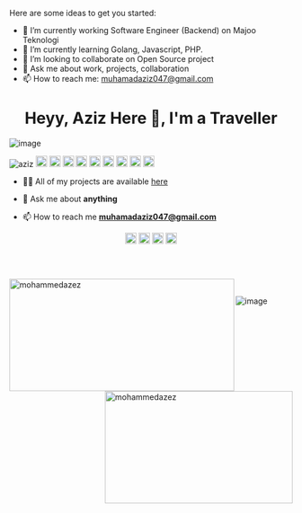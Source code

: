 Here are some ideas to get you started:

- 🔭 I’m currently working Software Engineer (Backend) on Majoo Teknologi
- 🌱 I’m currently learning Golang, Javascript, PHP.
- 👯 I’m looking to collaborate on Open Source project
- 💬 Ask me about work, projects, collaboration
- 📫 How to reach me: muhamadaziz047@gmail.com



<h1 align="center">Heyy, Aziz Here 👋, I'm a Traveller</h1>

![image](https://github.com/mohammedazez/mohammedazez/blob/master/google.gif)

<p align="left">
<img src="https://komarev.com/ghpvc/?username=tomkax" alt="aziz" />

 <img src="https://github.com/simple-icons/simple-icons/blob/develop/icons/amazonaws.svg" alt="aws"  width="20" height="20" /> 
  <img src="https://img.icons8.com/color/48/000000/git.png" alt="git" width="20" height="20"/> 
  <img src="https://img.icons8.com/color/48/000000/react-native.png" alt="react" width="20" height="20"/> 
  <img src="https://img.icons8.com/color/48/000000/java-coffee-cup-logo.png" alt="java" width="20" height="20"/>
  <img src="https://github.com/simple-icons/simple-icons/blob/develop/icons/apacheflink.svg" alt="flinks" width="20" height="20"/> 
  <img src="https://img.icons8.com/ultraviolet/40/000000/xbox-r.png" alt="R" width="20" height="20"/> 
  <img src="https://img.icons8.com/color/48/000000/intellij-idea.png" alt="II" width="20" height="20"/> 
  <img src="https://img.icons8.com/color/48/000000/nodejs.png" alt="nodejs" width="20" height="20"/> 
  <img src="https://img.icons8.com/color/48/000000/python.png" alt="python" width="20" height="20"/></p>

- 👨‍💻 All of my projects are available  [here](https://github.com/mohammedazez?tab=repositories)

- 💬 Ask me about **anything**

- 📫 How to reach me **muhamadaziz047@gmail.com**



<p align="center">
<a href="https://www.linkedin.com/in/#/" target="blank"><img align="center" src="https://cdn.jsdelivr.net/npm/simple-icons@3.0.1/icons/linkedin.svg" alt="https://www.linkedin.com/in//" height="20" width="20" /></a>
  <a href="https://www.facebook.com/#" target="blank"><img align="center" src="https://cdn.jsdelivr.net/npm/simple-icons@3.0.1/icons/facebook.svg" alt="https://www.facebook.com/#" height="20" width="20" /></a>
  <a href="https://www.instagram.com/#/" target="blank"><img align="center" src="https://cdn.jsdelivr.net/npm/simple-icons@3.0.1/icons/instagram.svg" alt="https://www.instagram.com/#/" height="20" width="20" /></a>
 <a href="https://twitter.com/#" target="blank"><img align="center" src="https://cdn.jsdelivr.net/npm/simple-icons@3.0.1/icons/twitter.svg" alt="https://twitter.com/#" height="20" width="20" /></a>

</p>


<br><br>

<img align="left" height="200" width="400" src="https://github-readme-stats.vercel.app/api?username=mohammedazez&show_icons=true&locale=en" alt="mohammedazez" />

<img align="right" height="200" width="334" src="https://github-readme-stats.vercel.app/api/top-langs?username=mohammedazez&show_icons=true&locale=en&layout=compact" alt="mohammedazez" />
<br>
  


![image](https://github.com/mohammedazez/mohammedazez/blob/master/dino.gif)
